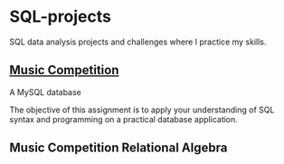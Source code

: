 # SQL-projects

SQL data analysis projects and challenges where I practice my skills.

## [Music Competition]()

A MySQL database

The objective of this assignment is to apply your understanding of SQL syntax and programming on a practical database application.

## Music Competition Relational Algebra
